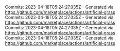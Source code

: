 Commits: 2023-04-18T05:24:27.035Z - Generated via https://github.com/marketplace/actions/artificial-grass
<br>
Commits: 2023-04-18T05:24:27.035Z - Generated via https://github.com/marketplace/actions/artificial-grass
<br>
Commits: 2023-04-18T05:24:27.035Z - Generated via https://github.com/marketplace/actions/artificial-grass
<br>
Commits: 2023-04-18T05:24:27.035Z - Generated via https://github.com/marketplace/actions/artificial-grass
<br>
